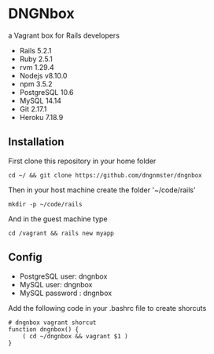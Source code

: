 # DNGNbox
a Vagrant box for Rails developers
- Rails 5.2.1
- Ruby 2.5.1
- rvm 1.29.4
- Nodejs v8.10.0
- npm 3.5.2
- PostgreSQL 10.6
- MySQL 14.14
- Git 2.17.1
- Heroku 7.18.9

## Installation
First clone this repository in your home folder
~~~~
cd ~/ && git clone https://github.com/dngnmster/dngnbox
~~~~
Then in your host machine create the folder '~/code/rails' 
~~~~
mkdir -p ~/code/rails
~~~~
And in the guest machine type 
~~~~
cd /vagrant && rails new myapp
~~~~

## Config
- PostgreSQL user: dngnbox
- MySQL user: dngnbox
- MySQL password : dngnbox

Add the following code in your .bashrc file to create shorcuts
~~~~
# dngnbox vagrant shorcut
function dngnbox() {
    ( cd ~/dngnbox && vagrant $1 )
}
~~~~
